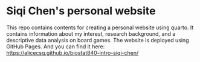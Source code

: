 
# Siqi Chen's personal website

This repo contains contents for creating a personal website using quarto.
It contains information about my interest, research background, and a descriptive data analysis on board games.
The website is deployed using GitHub Pages. And you can find it here: https://alicecsq.github.io/biostat840-intro-siqi-chen/



